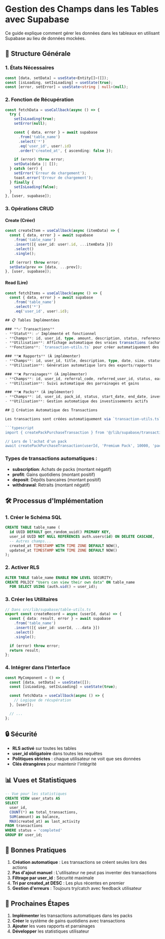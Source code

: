 # Gestion des Champs dans les Tables avec Supabase

Ce guide explique comment gérer les données dans les tableaux en utilisant Supabase au lieu de données mockées.

## 🚀 Structure Générale

### 1. **États Nécessaires**
```typescript
const [data, setData] = useState<Entity[]>([]);
const [isLoading, setIsLoading] = useState(true);
const [error, setError] = useState<string | null>(null);
```

### 2. **Fonction de Récupération**
```typescript
const fetchData = useCallback(async () => {
  try {
    setIsLoading(true);
    setError(null);

    const { data, error } = await supabase
      .from('table_name')
      .select('*')
      .eq('user_id', user!.id)
      .order('created_at', { ascending: false });

    if (error) throw error;
    setData(data || []);
  } catch (err) {
    setError('Erreur de chargement');
    toast.error('Erreur de chargement');
  } finally {
    setIsLoading(false);
  }
}, [user, supabase]);
```

### 3. **Opérations CRUD**

#### **Create (Créer)**
```typescript
const createItem = useCallback(async (itemData) => {
  const { data, error } = await supabase
    .from('table_name')
    .insert([{ user_id: user!.id, ...itemData }])
    .select()
    .single();

  if (error) throw error;
  setData(prev => [data, ...prev]);
}, [user, supabase]);
```

#### **Read (Lire)**
```typescript
const fetchItems = useCallback(async () => {
  const { data, error } = await supabase
    .from('table_name')
    .select('*')
    .eq('user_id', user!.id);

## 📋 Tables Implémentées

### **✅ Transactions**
- **Statut**: ✅ Implémenté et fonctionnel
- **Champs**: id, user_id, type, amount, description, status, reference, created_at, updated_at
- **Utilisation**: Affichage automatique des vraies transactions (achats, gains, dépôts, retraits)
- **Fonctions**: `transaction-utils.ts` pour créer automatiquement des transactions

### **❌ Rapports** (À implémenter)
- **Champs**: id, user_id, title, description, type, date, size, status, file_url
- **Utilisation**: Génération automatique lors des exports/rapports

### **❌ Parrainages** (À implémenter)
- **Champs**: id, user_id, referral_code, referred_user_id, status, earnings, created_at
- **Utilisation**: Suivi automatique des parrainages et gains

### **❌ Packs** (À implémenter)
- **Champs**: id, user_id, pack_id, status, start_date, end_date, investment_amount
- **Utilisation**: Gestion automatique des investissements actifs

## 🔄 Création Automatique des Transactions

Les transactions sont créées automatiquement via `transaction-utils.ts` :

```typescript
import { createPackPurchaseTransaction } from '@/lib/supabase/transaction-utils';

// Lors de l'achat d'un pack
await createPackPurchaseTransaction(userId, 'Premium Pack', 10000, 'pack-123');
```

### **Types de transactions automatiques :**
- **subscription**: Achats de packs (montant négatif)
- **profit**: Gains quotidiens (montant positif)
- **deposit**: Dépôts bancaires (montant positif)
- **withdrawal**: Retraits (montant négatif)

## 🛠️ Processus d'Implémentation

### 1. **Créer le Schéma SQL**
```sql
CREATE TABLE table_name (
  id UUID DEFAULT gen_random_uuid() PRIMARY KEY,
  user_id UUID NOT NULL REFERENCES auth.users(id) ON DELETE CASCADE,
  -- Autres champs...
  created_at TIMESTAMP WITH TIME ZONE DEFAULT NOW(),
  updated_at TIMESTAMP WITH TIME ZONE DEFAULT NOW()
);
```

### 2. **Activer RLS**
```sql
ALTER TABLE table_name ENABLE ROW LEVEL SECURITY;
CREATE POLICY "Users can view their own data" ON table_name
  FOR SELECT USING (auth.uid() = user_id);
```

### 3. **Créer les Utilitaires**
```typescript
// Dans src/lib/supabase/table-utils.ts
export const createRecord = async (userId, data) => {
  const { data: result, error } = await supabase
    .from('table_name')
    .insert([{ user_id: userId, ...data }])
    .select()
    .single();

  if (error) throw error;
  return result;
};
```

### 4. **Intégrer dans l'Interface**
```typescript
const MyComponent = () => {
  const [data, setData] = useState([]);
  const [isLoading, setIsLoading] = useState(true);

  const fetchData = useCallback(async () => {
    // Logique de récupération
  }, [user]);

  // ...
};
```

## 🔒 Sécurité

- **RLS activé** sur toutes les tables
- **user_id obligatoire** dans toutes les requêtes
- **Politiques strictes** : chaque utilisateur ne voit que ses données
- **Clés étrangères** pour maintenir l'intégrité

## 📊 Vues et Statistiques

```sql
-- Vue pour les statistiques
CREATE VIEW user_stats AS
SELECT
  user_id,
  COUNT(*) as total_transactions,
  SUM(amount) as balance,
  MAX(created_at) as last_activity
FROM transactions
WHERE status = 'completed'
GROUP BY user_id;
```

## 🎯 Bonnes Pratiques

1. **Création automatique** : Les transactions se créent seules lors des actions
2. **Pas d'ajout manuel** : L'utilisateur ne peut pas inventer des transactions
3. **Filtrage par user_id** : Sécurité maximale
4. **Tri par created_at DESC** : Les plus récentes en premier
5. **Gestion d'erreurs** : Toujours try/catch avec feedback utilisateur

## 🚀 Prochaines Étapes

1. **Implémenter** les transactions automatiques dans les packs
2. **Créer** le système de gains quotidiens avec transactions
3. **Ajouter** les vues rapports et parrainages
4. **Développer** les statistiques utilisateur
